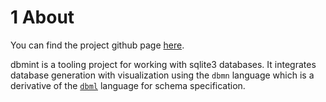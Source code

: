 
# 1 About

You can find the project github page [here](https://github.com/LanHikari22/dbmint).

dbmint is a tooling project for working with sqlite3 databases. It integrates database generation with visualization using the `dbmn` language which is a derivative of the [`dbml`](https://dbdiagram.io/) language for schema specification.
